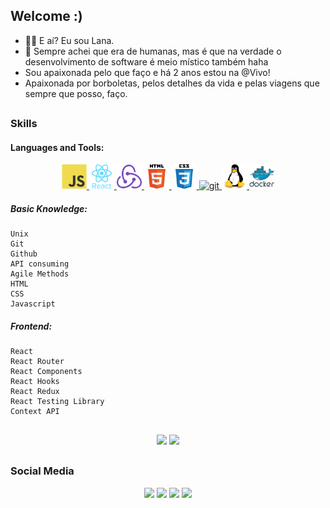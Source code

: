 
## Welcome :)
<div style="display: inline_block">
 
- 👩😉 E aí? Eu sou Lana.
- 🌱 Sempre achei que era de humanas, mas é que na verdade o desenvolvimento de software é meio místico também haha
- Sou apaixonada pelo que faço e há 2 anos estou na @Vivo!
- Apaixonada por borboletas, pelos detalhes da vida e pelas viagens que sempre que posso, faço.
</div>

##

### Skills
#### Languages and Tools:
<p align="center"> 
 <a href="https://developer.mozilla.org/en-US/docs/Web/JavaScript" target="_blank" rel="noreferrer"> <img src="https://raw.githubusercontent.com/devicons/devicon/master/icons/javascript/javascript-original.svg" alt="javascript" width="40" height="40"/> </a>  <a href="https://reactjs.org/" target="_blank" rel="noreferrer"> <img src="https://raw.githubusercontent.com/devicons/devicon/master/icons/react/react-original-wordmark.svg" alt="react" width="40" height="40"/> </a> <a href="https://redux.js.org" target="_blank" rel="noreferrer"> <img src="https://raw.githubusercontent.com/devicons/devicon/master/icons/redux/redux-original.svg" alt="redux" width="40" height="40"/> </a> <a href="https://www.w3.org/html/" target="_blank" rel="noreferrer"> <img src="https://raw.githubusercontent.com/devicons/devicon/master/icons/html5/html5-original-wordmark.svg" alt="html5" width="40" height="40"/> </a>
<a href="https://www.w3schools.com/css/" target="_blank" rel="noreferrer"> <img src="https://raw.githubusercontent.com/devicons/devicon/master/icons/css3/css3-original-wordmark.svg" alt="css3" width="40" height="40"/> </a> <a href="https://git-scm.com/" target="_blank" rel="noreferrer"> <img src="https://www.vectorlogo.zone/logos/git-scm/git-scm-icon.svg" alt="git" width="40" height="40"/> </a> <a href="https://www.linux.org/" target="_blank" rel="noreferrer"> <img src="https://raw.githubusercontent.com/devicons/devicon/master/icons/linux/linux-original.svg" alt="linux" width="40" height="40"/> </a><a href="https://www.docker.com/" target="_blank" rel="noreferrer"> <img src="https://raw.githubusercontent.com/devicons/devicon/master/icons/docker/docker-original-wordmark.svg" alt="docker" width="40" height="40"/> </a> </p>

<h5>Basic Knowledge:</h5>

	Unix
	Git
	Github
	API consuming
	Agile Methods
	HTML
	CSS
	Javascript
<h5> Frontend:</h5>

	React
	React Router
	React Components
	React Hooks
	React Redux
	React Testing Library
	Context API
##
<div align="center">
<img height="180em" src="https://github-readme-stats.vercel.app/api?username=elania-sousa&show_icons=true&theme=slateorange&include_all_commits=true&count_private=true"/>
<img height="180em" src="https://github-readme-stats.vercel.app/api/top-langs/?username=elania-sousa&layout=compact&langs_count=7&theme=gruvbox"/>
</div>

##

### Social Media
<div align="center">
<a href="https://www.linkedin.com/in/elaniaksousa/" target="_blank"><img src="https://img.shields.io/badge/-LinkedIn-%230077B5?style=for-the-badge&logo=linkedin&logoColor=white" target="_blank"></a>
<a href="https://instagram.com/lanaksousa" target="_blank"><img src="https://img.shields.io/badge/-Instagram-%23E4405F?style=for-the-badge&logo=instagram&logoColor=white" target="_blank"></a>
<a href = "mailto:elaniaksousa@gmail.com"><img src="https://img.shields.io/badge/-Gmail-%23333?style=for-the-badge&logo=gmail&logoColor=white" target="_blank"></a>
<a href="https://www.twitter.com/elaniasousa10/" target="_blank"><img src="https://img.shields.io/badge/-Twitter-%230077B5?style=for-the-badge&logo=twitter&logoColor=white" target="_blank"></a>
</div>

##
